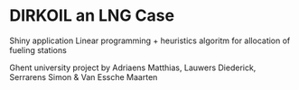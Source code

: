 # DIRKOIL an LNG Case

Shiny application 
Linear programming + heuristics algoritm for allocation of fueling stations

Ghent university project
by Adriaens Matthias, Lauwers Diederick, Serrarens Simon & Van Essche Maarten

